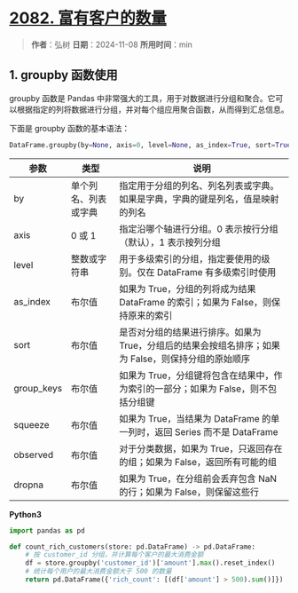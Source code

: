 # [2082. 富有客户的数量](https://leetcode.cn/problems/the-number-of-rich-customers/description/)

> **作者**：弘树
> **日期**：2024-11-08
> **所用时间**：min

## 1. groupby 函数使用

groupby 函数是 Pandas 中非常强大的工具，用于对数据进行分组和聚合。它可以根据指定的列将数据进行分组，并对每个组应用聚合函数，从而得到汇总信息。

下面是 groupby 函数的基本语法：

```python
DataFrame.groupby(by=None, axis=0, level=None, as_index=True, sort=True, group_keys=True, squeeze=False, observed=False, dropna=True)
```

| 参数 | 类型 | 说明 |
| --- | --- | --- |
| by | 单个列名、列表或字典 | 指定用于分组的列名、列名列表或字典。如果是字典，字典的键是列名，值是映射的列名 |
| axis | 0 或 1 | 指定沿哪个轴进行分组。0 表示按行分组（默认），1 表示按列分组 |
| level | 整数或字符串 | 用于多级索引的分组，指定要使用的级别。仅在 DataFrame 有多级索引时使用 |
| as_index | 布尔值 | 如果为 True，分组的列将成为结果 DataFrame 的索引；如果为 False，则保持原来的索引 |
| sort | 布尔值 | 是否对分组的结果进行排序。如果为 True，分组后的结果会按组名排序；如果为 False，则保持分组的原始顺序 |
| group_keys | 布尔值 | 如果为 True，分组键将包含在结果中，作为索引的一部分；如果为 False，则不包括分组键 |
| squeeze | 布尔值 | 如果为 True，当结果为 DataFrame 的单一列时，返回 Series 而不是 DataFrame |
| observed | 布尔值 | 对于分类数据，如果为 True，只返回存在的组；如果为 False，返回所有可能的组 |
| dropna | 布尔值 | 如果为 True，在分组前会丢弃包含 NaN 的行；如果为 False，则保留这些行 |

**Python3**

```python
import pandas as pd

def count_rich_customers(store: pd.DataFrame) -> pd.DataFrame:
    # 按 customer_id 分组，并计算每个客户的最大消费金额
    df = store.groupby('customer_id')['amount'].max().reset_index()
    # 统计每个用户的最大消费金额大于 500 的数量
    return pd.DataFrame({'rich_count': [(df['amount'] > 500).sum()]})
```